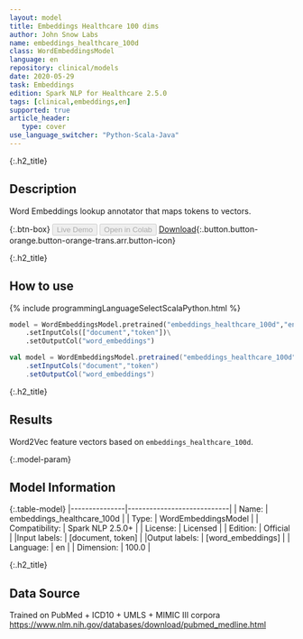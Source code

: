 ```yaml
---
layout: model
title: Embeddings Healthcare 100 dims
author: John Snow Labs
name: embeddings_healthcare_100d
class: WordEmbeddingsModel
language: en
repository: clinical/models
date: 2020-05-29
task: Embeddings
edition: Spark NLP for Healthcare 2.5.0
tags: [clinical,embeddings,en]
supported: true
article_header:
   type: cover
use_language_switcher: "Python-Scala-Java"
---
```


{:.h2_title}
## Description
Word Embeddings lookup annotator that maps tokens to vectors.


{:.btn-box}
<button class="button button-orange" disabled>Live Demo</button>
<button class="button button-orange" disabled>Open in Colab</button>
[Download](https://s3.amazonaws.com/auxdata.johnsnowlabs.com/clinical/models/embeddings_healthcare_100d_en_2.5.0_2.4_1590794626292.zip){:.button.button-orange.button-orange-trans.arr.button-icon}

{:.h2_title}
## How to use 
<div class="tabs-box" markdown="1">

{% include programmingLanguageSelectScalaPython.html %}

```python
model = WordEmbeddingsModel.pretrained("embeddings_healthcare_100d","en","clinical/models")\
	.setInputCols(["document","token"])\
	.setOutputCol("word_embeddings")
```

```scala
val model = WordEmbeddingsModel.pretrained("embeddings_healthcare_100d","en","clinical/models")
	.setInputCols("document","token")
	.setOutputCol("word_embeddings")
```
</div>

{:.h2_title}
## Results 
Word2Vec feature vectors based on ``embeddings_healthcare_100d``.

{:.model-param}
## Model Information

{:.table-model}
|---------------|----------------------------|
| Name:          | embeddings_healthcare_100d |
| Type:   | WordEmbeddingsModel        |
| Compatibility: | Spark NLP 2.5.0+                     |
| License:       | Licensed                   |
| Edition:       | Official                 |
|Input labels:        | [document, token]            |
|Output labels:       | [word_embeddings]            |
| Language:      | en                         |
| Dimension:    | 100.0                      |

{:.h2_title}
## Data Source
Trained on PubMed + ICD10 + UMLS + MIMIC III corpora
https://www.nlm.nih.gov/databases/download/pubmed_medline.html
